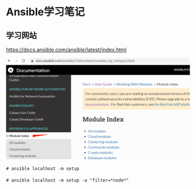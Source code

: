 # Ansible学习笔记

## 学习网站

https://docs.ansible.com/ansible/latest/index.html

![image-20221030122457794](./images/image-20221030122457794.png)



```shell
# ansible localhost -m setup

# ansible localhost -m setup -a "filter=*node*"
```



# 



